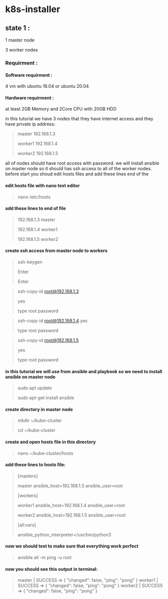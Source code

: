 # k8s-installer

## state 1 :

1 master node

3 worker nodes

### Requirment :

#### Software requirment :
4 vm with ubuntu 18.04 or ubuntu 20.04

#### Hardware requirment :
at least 2GB Memory and 2Core CPU with 20GB HDD

in this tutorial we have 3 nodes that they have internet access and they have private ip address:

> master 192.168.1.3
> 
> worker1 192.168.1.4
> 
> worker2 192.168.1.5

all of nodes should have root access with password.
we will install ansible on master node so it should has ssh access to all of the worker nodes.
before start you shoud edit hosts files and add these lines end of the
#### edit hosts file with nano text editor
>nano /etc/hosts
#### add these lines to end of file
>192.168.1.3 master
>
>192.168.1.4 worker1
>
>192.168.1.5 worker2

#### create ssh access from master node to workers
>ssh-keygen
>
>Enter
>
>Enter


>ssh-copy-id root@192.168.1.3
>
>yes
>
>type root password


>ssh-copy-id root@192.168.1.4
>yes
>
>type root password
>

>ssh-copy-id root@192.168.1.5
>
>yes
>
>type root password

#### in this tutorial we will use from ansible and playbook so we need to install ansible on master node
>sudo apt update
>
>sudo apt-get install ansible

#### create directory in master node
>mkdir ~/kube-cluster
>
>cd ~/kube-cluster

#### create and open hosts file in this directory 
>nano ~/kube-cluster/hosts

#### add these lines to hosts file:
>[masters]
>
>master ansible_host=192.168.1.3 ansible_user=root
>
>[workers]
>
>worker1 ansible_host=192.168.1.4 ansible_user=root
>
>worker2 ansible_host=192.168.1.5 ansible_user=root
>
>[all:vars]
>
>ansible_python_interpreter=/usr/bin/python3

#### now we should test to make sure that everything work perfect
>ansible all -m ping -u root
#### now you should see this output in terminal:
>master | SUCCESS => {
>    "changed": false, 
>    "ping": "pong"
>}
>worker1 | SUCCESS => {
>    "changed": false, 
>    "ping": "pong"
>}
>worker2 | SUCCESS => {
>    "changed": false, 
>    "ping": "pong"
>}

